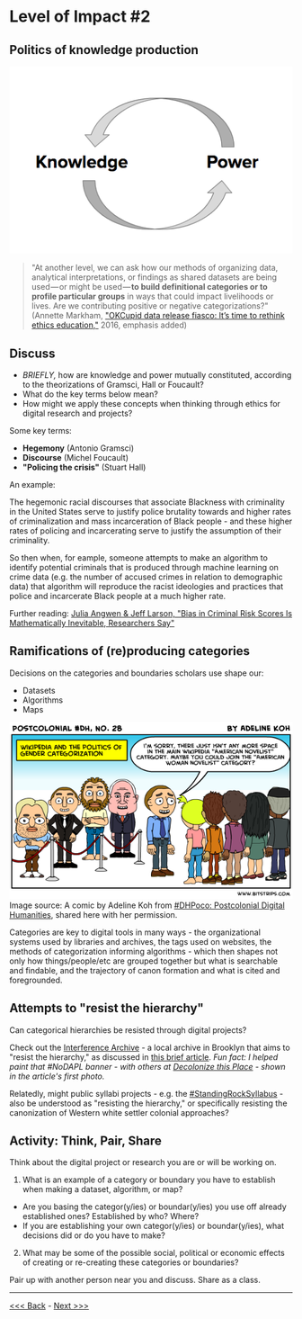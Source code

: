 # Level of Impact #2

## Politics of knowledge production

![graphic of two words - knowledge and power - and semi-circular arrows from power to knowledge and from knowledge to power, forming a circle](images/power.png)

> "At another level, we can ask how our methods of organizing data, analytical interpretations, or findings as shared datasets are being used — or might be used — **to build definitional categories or to profile particular groups** in ways that could impact livelihoods or lives. Are we contributing positive or negative categorizations?" (Annette Markham, ["OKCupid data release fiasco: It’s time to rethink ethics education,"](http://annettemarkham.com/2016/05/okcupid-data-release-fiasco-its-time-to-rethink-ethics-education/) 2016, emphasis added)  

## Discuss

* *BRIEFLY,* how are knowledge and power mutually constituted, according to the theorizations of Gramsci, Hall or Foucault?
* What do the key terms below mean?  
* How might we apply these concepts when thinking through ethics for digital research and projects?  

Some key terms:  

* **Hegemony** (Antonio Gramsci)
* **Discourse** (Michel Foucault)
* **"Policing the crisis"** (Stuart Hall)

An example:  

The hegemonic racial discourses that associate Blackness with criminality in the United States serve to justify police brutality towards and higher rates of criminalization and mass incarceration of Black people - and these higher rates of policing and incarcerating serve to justify the assumption of their criminality.

So then when, for eample, someone attempts to make an algorithm to identify potential criminals that is produced through machine learning on crime data (e.g. the number of accused crimes in relation to demographic data) that algorithm will reproduce the racist ideologies and practices that police and incarcerate Black people at a much higher rate.

Further reading: [Julia Angwen & Jeff Larson, "Bias in Criminal Risk Scores Is Mathematically Inevitable, Researchers Say"](https://www.propublica.org/article/bias-in-criminal-risk-scores-is-mathematically-inevitable-researchers-say)  

## Ramifications of (re)producing categories

Decisions on the categories and boundaries scholars use shape our:

* Datasets
* Algorithms
* Maps

![A comic from Postcolonial #DH No. 28 by Adeline Koh: "Wikepedia and the politics of gender categorization" - A bunch of white men stand to the left behind a roped off area, and a bunch of people of color and women stand to the right. A white male facing the people to the right says to them, "I'm sorry, there just isn't any more space in the main wikipedia 'American Novelist' category. Maybe you oculd join the 'American Woman Novelist' category?"](wiki.png)  
Image source: A comic by Adeline Koh from [#DHPoco: Postcolonial Digital Humanities](http://dhpoco.tumblr.com/), shared here with her permission.  

Categories are key to digital tools in many ways - the organizational systems used by libraries and archives, the tags used on websites, the methods of categorization informing algorithms - which then shapes not only how things/people/etc are grouped together but what is searchable and findable, and the trajectory of canon formation and what is cited and foregrounded.  

## Attempts to "resist the hierarchy"  

Can categorical hierarchies be resisted through digital projects?  

Check out the [Interference Archive](http://interferencearchive.org/) - a local archive in Brooklyn that aims to "resist the hierarchy," as discussed in [this brief article](http://technical.ly/brooklyn/2016/11/28/interference-archive-activism-jen-hoyer/%20). *Fun fact: I helped paint that #NoDAPL banner - with others at [Decolonize this Place](http://www.decolonizethisplace.org/) - shown in the article's first photo.*  

Relatedly, might public syllabi projects - e.g. the [#StandingRockSyllabus](https://nycstandswithstandingrock.wordpress.com/standingrocksyllabus/) - also be understood as "resisting the hierarchy," or specifically resisting the canonization of Western white settler colonial approaches? 

## Activity: Think, Pair, Share

Think about the digital project or research you are or will be working on.

1. What is an example of a category or boundary you have to establish when making a dataset, algorithm, or map?  
* Are you basing the categor(y/ies) or boundar(y/ies) you use off already established ones? Established by who? Where?  
* If you are establishing your own categor(y/ies) or boundar(y/ies), what decisions did or do you have to make?  

2. What may be some of the possible social, political or economic effects of creating or re-creating these categories or boundaries?  

Pair up with another person near you and discuss. Share as a class.   

******

[<<< Back](personhood.md) - [Next >>>](impact3.md)